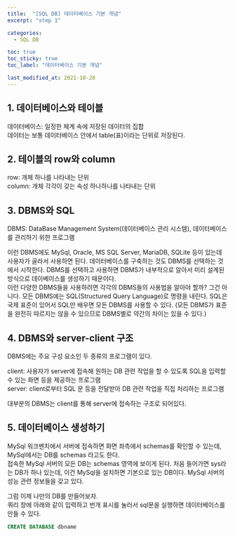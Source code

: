 ```yaml
---
title:  "[SQL DB] 데이터베이스 기본 개념"
excerpt: "step 1"

categories:
  - SQL DB

toc: true
toc_sticky: true
toc_label: "데이터베이스 기본 개념"

last_modified_at: 2021-10-28
---
```


## 1. 데이터베이스와 테이블

데이터베이스: 일정한 체계 속에 저장된 데이터의 집합<br>
데이터는 보통 데이터베이스 안에서 table(표)이라는 단위로 저장된다.

## 2. 테이블의 row와 column

row: 개체 하나를 나타내는 단위<br>
column: 개체 각각이 갖는 속성 하나하나를 나타내는 단위

## 3. DBMS와 SQL

DBMS: DataBase Management System(데이터베이스 관리 시스템), 데이터베이스를 관리하기 위한 프로그램

이런 DBMS에도 MySql, Oracle, MS SQL Server, MariaDB, SQLite 등이 있는데 사용자가 골라서 사용하면 된다. 데이터베이스를 구축하는 것도 DBMS를 선택하는 것에서 시작한다. DBMS를 선택하고 사용하면 DBMS가 내부적으로 알아서 미리 설계된 방식으로 데이베이스를 생성하기 때문이다.<br>
이런 다양한 DBMS들을 사용하려면 각각의 DBMS들의 사용법을 알아야 할까? 그건 아니다. 모든 DBMS에는 SQL(Structured Query Language)로 명령을 내린다. SQL은 국제 표준이 있어서 SQL만 배우면 모든 DBMS를 사용할 수 있다. (모든 DBMS가 표준을 완전히 따르지는 않을 수 있으므로 DBMS별로 약간의 차이는 있을 수 있다.)

## 4. DBMS와 server-client 구조

DBMS에는 주요 구성 요소인 두 종류의 프로그램이 있다.

client: 사용자가 server에 접속해 원하는 DB 관련 작업을 할 수 있도록 SQL을 입력할 수 있는 화면 등을 제공하는 프로그램<br>
server: client로부터 SQL 문 등을 전달받아 DB 관련 작업을 직접 처리하는 프로그램

대부분의 DBMS는 client를 통해 server에 접속하는 구조로 되어있다.

## 5. 데이터베이스 생성하기

MySql 워크벤치에서 서버에 접속하면 화면 좌측에서 schemas를 확인할 수 있는데, MySql에서는 DB를 schemas 라고도 한다.<br>
접속한 MySql 서버의 모든 DB는 schemas 영역에 보이게 된다. 처음 들어가면 sys라는 DB가 하나 있는데, 이건 MySql을 설치하면 기본으로 있는 DB이다. MySql 서버의 성능 관련 정보들을 갖고 있다.

그럼 이제 나만의 DB를 만들어보자.<br>
쿼리 창에 아래와 같이 입력하고 번개 표시를 눌러서 sql문을 실행하면 데이터베이스를 만들 수 있다.
```sql
CREATE DATABASE dbname
```
